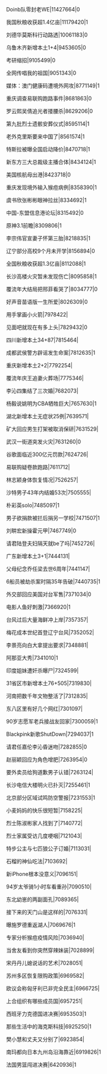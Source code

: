 Doinb队零封老WE|11427664|0

我国秋粮收获超1.4亿亩|11179420|1

刘德华莫斯科行动路透|10061183|0

乌鲁木齐新增本土1+4|9453605|0

考研缩招|9105499|0

全网传唱我的祖国|9051343|0

媒体：澳门健康码遭境外网攻|8771149|1

重庆调查易联购跑路事件|8681863|0

罗云熙吴倩追光者搂腰杀|8629206|0

第九批烈士遗骸安葬仪式|8595114|1

老外克里斯要来中国了|8561574|1

特斯拉被曝全国启动降价|8470718|1

新东方三大总裁级主播合体|8434124|1

美国核航母出港|8423718|0

重庆发现境外输入猴痘病例|8358390|1

虞书欣张彬彬眼神拉丝|8334692|1

中国-东盟信息港论坛|8315492|0

原神3.1前瞻|8309806|1

李宗伟官宣妻子怀第三胎|8218835|1

辽宁部分高校9个月未开学|8156894|0

全国秋粮收获超1.3亿亩|8112088|1

长沙高楼火灾暂未发现伤亡|8095858|1

覆流年大结局把邢菲看哭了|8034777|0

好声音苗语版一生所爱|8026309|0

用手掌画小火箭|7978422|

见面吧就现在有多上头|7829432|0

四川新增本土34+87|7815464|

成都武侯警方辟谣发生命案|7812635|1

重庆新增本土2+2|7792254|

覆流年庆王追妻火葬场|7775346|

李沁四集结了三次婚|7682073|

杨毅说姚明为CBA牺牲巨大|7657630|1

湖北新增本土无症状25例|7639571|

矿大回应男生打架被取消保研|7631529|

武汉一街道突发火灾|7631260|0

谷歌面临近300亿元罚款|7624726|

易联购疑卷款跑路|7611712|

林志颖身体恢复情况|7526257|

沙特男子43年内结婚53次|7505555|

朴彩英solo|7485097|1

男子欲捐款被拦后捐另一学校|7471507|1

刘畊宏新操霍元甲|7467749|0

请君陆登夫妇隔天就be了吗|7452726|

广东新增本土3+1|7444131|

父母纪念乔任梁去世6周年|7441147|

6船员被劫杀案时隔35年告破|7440735|1

外交部回应美国对台军售|7371034|0

电影人鱼好刺激|7366920|1

台风过后大量海鲜冲上岸|7357357|

梅花成本世纪首登辽宁台风|7352052|

李景亮向白大拿提出要求|7348881|

阿那亚大秀|7341010|1

印度姐妹遭奸杀曝尸|7324599|

31省区市新增本土76+505|7319830|

河南把数千年文物整活了|7312835|

东八区里有好几个网红|7301097|

90岁志愿军老兵接战友回家|7300059|1

Blackpink新歌ShutDown|7294037|1

请君任嘉伦李沁昏迷吻|7282855|0

赵丽颖回应为角色增肥|7263954|0

要外卖员给狗道歉男子认错|7263124|

长沙电信大楼明火已扑灭|7255461|1

北京部分区域试鸣防空警报|7231553|1

小麦妈妈的快乐很短暂|7158225|

烈士陈淑彬家人找到了|7140772|

烈士家属受访几度哽咽|7121043|

特步公主与七匹狼公子订婚|7113031|

石榴的神仙吃法|7103692|

新iPhone根本没意义|7096151|

94岁太爷骑1小时车看重孙|7090510|

东北幼崽的两副面孔|7089365|

接下来的天门山是这样的|7076331|

曝施罗德重返湖人|7069676|1

专家分析猴痘疫情风险|7036940|

当舍友看到你突然穿辣妹装|7028899|

宋丹丹儿媳说话的艺术|7028051|

苏州多区恢复限购政策|6969582|

欧议会称匈牙利已非完全民主|6966725|

上合组织有哪些成员国|6957251|

西班牙力克德国进决赛|6953503|1

那些生活中的海克斯科技|6925250|1

樊小慧和丈夫又分别了|6923854|

南玛都向日本九州岛沿海靠近|6919826|1

法国男篮闯进决赛|6420936|1

